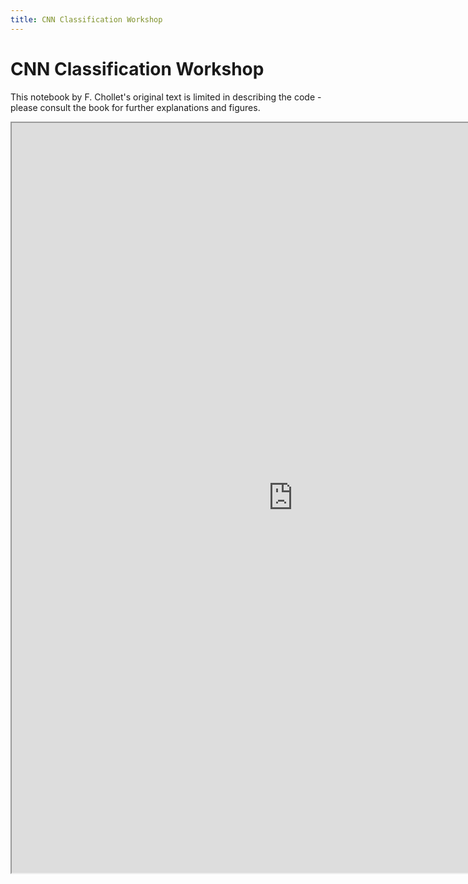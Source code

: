 ```yaml
---
title: CNN Classification Workshop
---
```


# CNN Classification Workshop

This notebook by F. Chollet's original text is limited in describing the code - please consult the book for further explanations and figures. 

<iframe src="https://nbviewer.jupyter.org/github/fchollet/deep-learning-with-python-notebooks/blob/master/5.2-using-convnets-with-small-datasets.ipynb" width="900" height="1200"></iframe>
